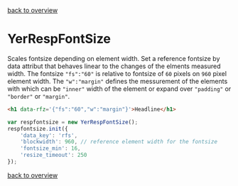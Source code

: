 [back to overview](../README.markdown#assets)

YerRespFontSize
===========

Scales fontsize depending on element width. Set a reference fontsize by data attribut that behaves linear to the changes of the elments measured width. The fontsize `"fs":"60"` is relative to fontsize of `60` pixels on `960` pixel element width. The `"w":"margin"` defines the messurement of the elements with which can be `"inner"` width of the element or expand over `"padding"` or `"border"` or `"margin"`.

````html
<h1 data-rfz='{"fs":"60","w":"margin"}'>Headline</h1>
````

````javascript
var respfontsize = new YerRespFontSize();
respfontsize.init({
	'data_key': 'rfs',
	'blockwidth': 960, // reference element width for the fontsize
	'fontsize_min': 16,
	'resize_timeout': 250
});
````

[back to overview](../README.markdown#assets)